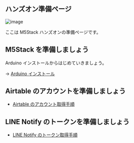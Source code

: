 ## ハンズオン準備ページ

![image](https://i.gyazo.com/0b45133da885fa0da13a7f1c12156674.png)

ここは M5Stack ハンズオンの準備ページです。

## M5Stack を準備しましょう

Arduino インストールからはじめていきましょう。

→ [Arduino インストール](00-arduino-install.md)

## Airtable のアカウントを準備しましょう

- [Airtable のアカウント取得手順](https://github.com/1ft-seabass/ma-hackathon-qa-and-knowledge-202210/blob/master/docs/handson/airtable/00-preparation.md)

## LINE Notify のトークンを準備しましょう

- [LINE Notify のトークン取得手順](https://github.com/1ft-seabass/ma-hackathon-qa-and-knowledge-202210/blob/master/docs/handson/line_notify/README.md)